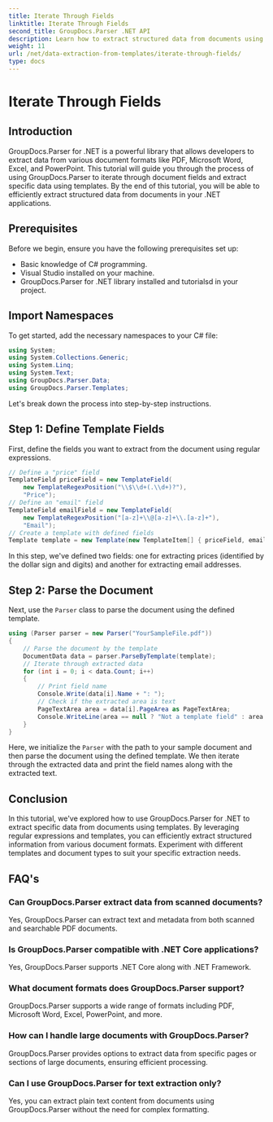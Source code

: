 ```yaml
---
title: Iterate Through Fields
linktitle: Iterate Through Fields
second_title: GroupDocs.Parser .NET API
description: Learn how to extract structured data from documents using GroupDocs.Parser for .NET. Enhance your .NET applications with document data extraction capabilities.
weight: 11
url: /net/data-extraction-from-templates/iterate-through-fields/
type: docs
---
```

# Iterate Through Fields

## Introduction
GroupDocs.Parser for .NET is a powerful library that allows developers to extract data from various document formats like PDF, Microsoft Word, Excel, and PowerPoint. This tutorial will guide you through the process of using GroupDocs.Parser to iterate through document fields and extract specific data using templates. By the end of this tutorial, you will be able to efficiently extract structured data from documents in your .NET applications.
## Prerequisites
Before we begin, ensure you have the following prerequisites set up:
- Basic knowledge of C# programming.
- Visual Studio installed on your machine.
- GroupDocs.Parser for .NET library installed and tutorialsd in your project.

## Import Namespaces
To get started, add the necessary namespaces to your C# file:
```csharp
using System;
using System.Collections.Generic;
using System.Linq;
using System.Text;
using GroupDocs.Parser.Data;
using GroupDocs.Parser.Templates;
```
Let's break down the process into step-by-step instructions.
## Step 1: Define Template Fields
First, define the fields you want to extract from the document using regular expressions.
```csharp
// Define a "price" field
TemplateField priceField = new TemplateField(
    new TemplateRegexPosition("\\$\\d+(.\\d+)?"),
    "Price");
// Define an "email" field
TemplateField emailField = new TemplateField(
    new TemplateRegexPosition("[a-z]+\\@[a-z]+\\.[a-z]+"),
    "Email");
// Create a template with defined fields
Template template = new Template(new TemplateItem[] { priceField, emailField });
```
In this step, we've defined two fields: one for extracting prices (identified by the dollar sign and digits) and another for extracting email addresses.
## Step 2: Parse the Document
Next, use the `Parser` class to parse the document using the defined template.
```csharp
using (Parser parser = new Parser("YourSampleFile.pdf"))
{
    // Parse the document by the template
    DocumentData data = parser.ParseByTemplate(template);
    // Iterate through extracted data
    for (int i = 0; i < data.Count; i++)
    {
        // Print field name
        Console.Write(data[i].Name + ": ");
        // Check if the extracted area is text
        PageTextArea area = data[i].PageArea as PageTextArea;
        Console.WriteLine(area == null ? "Not a template field" : area.Text);
    }
}
```
Here, we initialize the `Parser` with the path to your sample document and then parse the document using the defined template. We then iterate through the extracted data and print the field names along with the extracted text.
## Conclusion
In this tutorial, we've explored how to use GroupDocs.Parser for .NET to extract specific data from documents using templates. By leveraging regular expressions and templates, you can efficiently extract structured information from various document formats. Experiment with different templates and document types to suit your specific extraction needs.

## FAQ's
### Can GroupDocs.Parser extract data from scanned documents?
Yes, GroupDocs.Parser can extract text and metadata from both scanned and searchable PDF documents.
### Is GroupDocs.Parser compatible with .NET Core applications?
Yes, GroupDocs.Parser supports .NET Core along with .NET Framework.
### What document formats does GroupDocs.Parser support?
GroupDocs.Parser supports a wide range of formats including PDF, Microsoft Word, Excel, PowerPoint, and more.
### How can I handle large documents with GroupDocs.Parser?
GroupDocs.Parser provides options to extract data from specific pages or sections of large documents, ensuring efficient processing.
### Can I use GroupDocs.Parser for text extraction only?
Yes, you can extract plain text content from documents using GroupDocs.Parser without the need for complex formatting.

